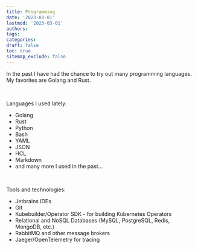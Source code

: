 ```yaml
---
title: Programming
date: '2023-03-01'
lastmod: '2023-03-01'
authors:
tags:
categories:
draft: false
toc: true
sitemap_exclude: false
---
```


<div class="bg-secondary-bg rounded px-6 py-6">

In the past I have had the chance to try out many programming languages. My favorites are Golang and Rust.

<!--more-->
<br>

Languages I used lately:

- Golang
- Rust
- Python
- Bash
- YAML
- JSON
- HCL
- Markdown
- and many more I used in the past...

<br>

Tools and technologies:

- Jetbrains IDEs
- Git
- Kubebuilder/Operator SDK - for building Kubernetes Operators
- Relational and NoSQL Databases (MySQL, PostgreSQL, Redis, MongoDB, etc.)
- RabbitMQ and other message brokers
- Jaeger/OpenTelemetry for tracing

</div>
